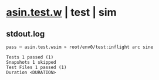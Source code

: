# [asin.test.w](../../../../../../examples/tests/sdk_tests/math/asin.test.w) | test | sim

## stdout.log
```log
pass ─ asin.test.wsim » root/env0/test:inflight arc sine

Tests 1 passed (1)
Snapshots 1 skipped
Test Files 1 passed (1)
Duration <DURATION>
```

